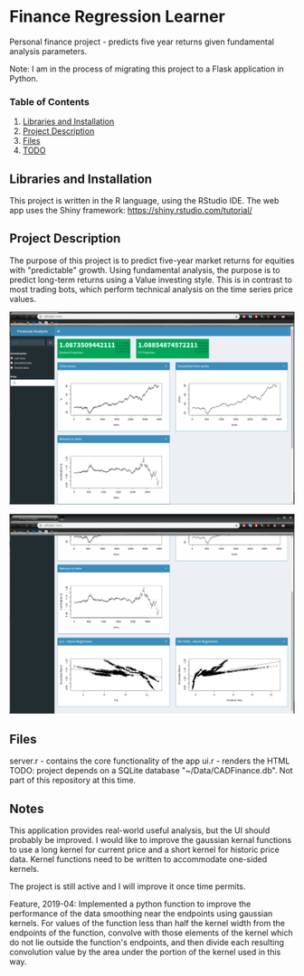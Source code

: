 # Finance Regression Learner

Personal finance project - predicts five year returns given fundamental analysis parameters.

Note: I am in the process of migrating this project to a Flask application in Python.


### Table of Contents

1. [Libraries and Installation](#installation)
2. [Project Description](#motivation)
3. [Files](#files)
4. [TODO](#results)

## Libraries and Installation <a name="installation"></a>

This project is written in the R language, using the RStudio IDE.
The web app uses the Shiny framework: https://shiny.rstudio.com/tutorial/


## Project Description<a name="motivation"></a>

The purpose of this project is to predict five-year market returns for equities with "predictable" growth.
Using fundamental analysis, the purpose is to predict long-term returns using a Value investing style.  This
is in contrast to most trading bots, which perform technical analysis on the time series price values.

![alt text](https://github.com/ismith1024/Finance-Regression-Analyzer/blob/master/value_screen_1.png "UI -- processed time series")

![alt text](https://github.com/ismith1024/Finance-Regression-Analyzer/blob/master/value_screen_2.png?raw=true "UI -- linear model")

## Files <a name="files"></a>

server.r - contains the core functionality of the app
ui.r - renders the HTML
TODO: 
project depends on a SQLite database "~/Data/CADFinance.db".  Not part of this repository at this time.

## Notes<a name="results"></a>

This application provides real-world useful analysis, but the UI should probably be improved.
I would like to improve the gaussian kernal functions to use a long kernel for current price and a short kernel for historic price data.  Kernel functions need to be written to accommodate one-sided kernels.

The project is still active and I will improve it once time permits.

Feature, 2019-04: 
Implemented a python function to improve the performance of the data smoothing near the endpoints using gaussian kernels.  For values of the function less than half the kernel width from the endpoints of the function, convolve with those elements of the kernel which do not lie outside the function's endpoints, and then divide each resulting convolution value by the area under the portion of the kernel used in this way.